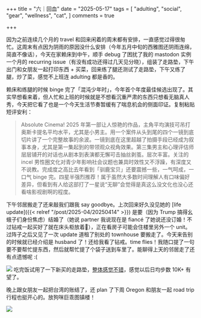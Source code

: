 +++
title = "六｜回血"
date = "2025-05-17"
tags = [
    "adulting",
    "social",
    "gear",
    "wellness",
    "cat",
]
comments = true

+++

因为之前连续几个月的 travel 和回来闲着的周末都有安排，一直感觉过得很匆忙。这周末有点因为阴雨的原因没什么安排（今年五月中旬的西雅图还阴雨连绵，简直不像话），今天在家赖床到中午，顺手 debug 了困扰了我的 mastodon 实例一个月的 recurring issue（有没有成功还得过几天见分晓），组装了走路垫，下午出门和女朋友一起打印东西 + 买菜，回来练了腿还测试了走路垫，下午又练了腿，炒了菜，感觉不上班连 adulting 都是香的。

赖床和练腿的时候 binge 完了「混沌少年时」，今年首个年度最佳候选出现了。其实早想看来着，但人忙和上班的时候就是不想看沉重严肃的东西只想看无脑真人秀，今天把它看了也是一个今天生活节奏暂缓有了喘息机会的侧面印证。复制粘贴短评安利：

> Absolute Cinema! 2025 年第一部让人惊艳的作品，主角平均演技可吊打奥斯卡提名平均水平，尤其是小男主。用一个案件从头到尾的四个一镜到底切片讲了一个完整故事的余波。一镜到底在这里超越了拍摄手段已经成为叙事本身，尤其是第一集起到的带领观众视角效果。第三集男主和心理评估师层层铺开的对话也从剧本到表演都无懈可击抽丝剥茧。层次丰富。关注的 incel 男性圈文化对青少年影响社会议题也兼具时效性又不浮躁，有深度又不说教。完成度之高比去年看到「驯鹿宝贝」还要震撼一些，一气呵成，一口气 binge 完。四星半强烈推荐！属于虽然大多数时间理解人有口味偏好差异，但看到有人给这部打了一星说“无聊”会觉得是真这么没文化也没心还看啥影视剧啊的程度。

下午邻居搬走了还来敲我们跟我 say goodbye。上次回来好久没见她的 [life update]({{< relref "/post/2025-04/20250414" >}}) 是要（因为 Trump 搞得幺蛾子们身份焦虑）结婚了（她说 partner 我说现在是 fiancé 了她说还没订婚！不过钻戒一起买好了就在床头柜放着🤣），正在看房子可能会住楼里另外一个 unit。过阵子之后又见了一次 update 道租了别处的 townhouse 要搬走了。今天来告别的时候就已经介绍是 husband 了！还给我看了钻戒。time flies！我随口提了一句要不要帮忙提东西，然后就帮忙提了个袋子送到车里了。能聊得上天的邻居走了还有点遗憾呢 :(

![](https://media.douchi.space/douchi/media_attachments/files/114/526/987/179/494/019/original/7d7191291e296b74.png)
吃完饭试用了一下新买的走路垫，[整体感觉不错](https://douchi.space/@mtfront/114527045994743259)，感觉以后日均步数 10K+ 有望了。

晚上跟女朋友一起把台湾的账结了，还 plan 了下周 Oregon 和朋友一起 road trip 行程也挺开心的。放狗咪巨乖图镇楼！

![](https://media.douchi.space/douchi/media_attachments/files/114/527/421/482/052/248/original/8f6851e93277a804.jpg)